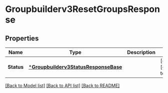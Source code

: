 # Groupbuilderv3ResetGroupsResponse

## Properties
Name | Type | Description | Notes
------------ | ------------- | ------------- | -------------
**Status** | [***Groupbuilderv3StatusResponseBase**](groupbuilderv3StatusResponseBase.md) |  | [optional] [default to null]

[[Back to Model list]](../README.md#documentation-for-models) [[Back to API list]](../README.md#documentation-for-api-endpoints) [[Back to README]](../README.md)

